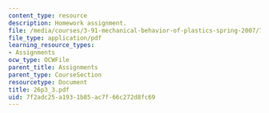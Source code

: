 ```yaml
---
content_type: resource
description: Homework assignment.
file: /media/courses/3-91-mechanical-behavior-of-plastics-spring-2007/7f2adc25a1931b85ac7f66c272d8fc69_26p3_3.pdf
file_type: application/pdf
learning_resource_types:
- Assignments
ocw_type: OCWFile
parent_title: Assignments
parent_type: CourseSection
resourcetype: Document
title: 26p3_3.pdf
uid: 7f2adc25-a193-1b85-ac7f-66c272d8fc69
---
```

